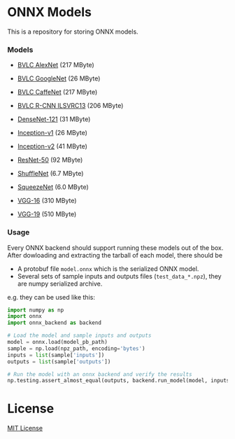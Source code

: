 # ONNX Models

This is a repository for storing ONNX models.

### Models

- [BVLC AlexNet](bvlc_alexnet) (217 MByte)

- [BVLC GoogleNet](bvlc_googlenet) (26 MByte)

- [BVLC CaffeNet](bvlc_reference_caffenet) (217 MByte)

- [BVLC R-CNN ILSVRC13](bvlc_reference_rcnn_ilsvrc13) (206 MByte)

- [DenseNet-121](densenet121) (31 MByte)

- [Inception-v1](inception_v1) (26 MByte)

- [Inception-v2](inception_v2) (41 MByte)

- [ResNet-50](resnet50) (92 MByte)

- [ShuffleNet](shufflenet) (6.7 MByte)

- [SqueezeNet](squeezenet) (6.0 MByte)

- [VGG-16](vgg16) (310 MByte)

- [VGG-19](vgg19) (510 MByte)

### Usage

Every ONNX backend should support running these models out of the box. After dowloading and extracting the tarball of each model, there should be

- A protobuf file `model.onnx` which is the serialized ONNX model.
- Several sets of sample inputs and outputs files (`test_data_*.npz`), they are numpy serialized archive.

e.g. they can be used like this:

```python
import numpy as np
import onnx
import onnx_backend as backend

# Load the model and sample inputs and outputs
model = onnx.load(model_pb_path)
sample = np.load(npz_path, encoding='bytes')
inputs = list(sample['inputs'])
outputs = list(sample['outputs'])

# Run the model with an onnx backend and verify the results
np.testing.assert_almost_equal(outputs, backend.run_model(model, inputs))
```

# License

[MIT License](LICENSE)
